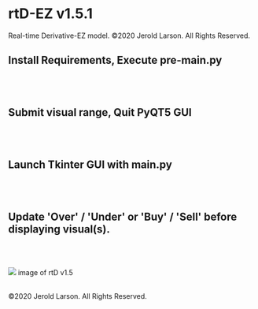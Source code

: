 # rtD-EZ v1.5.1
Real-time Derivative-EZ model. ©2020 Jerold Larson. All Rights Reserved.

Install Requirements, Execute pre-main.py
-
<br><br>

Submit visual range, Quit PyQT5 GUI
-
<br><br>

Launch Tkinter GUI with main.py
-
<br><br>



Update 'Over' / 'Under' or 'Buy' / 'Sell' before displaying visual(s).
-


<br><br>


[<img src="https://z06fj1t488x1we392383d37y-wpengine.netdna-ssl.com/wp-content/uploads/2020/07/rtD15og-1024x551.png">](http://smsuite.files.wordpress.com/)
image of rtD v1.5
<br><br>

©2020 Jerold Larson. All Rights Reserved.
<br>
